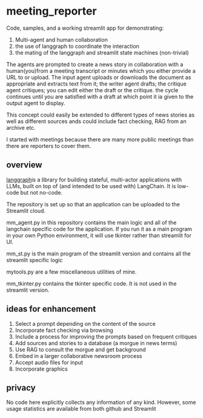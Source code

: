 # meeting_reporter

Code, samples, and a working streamlit app for demonstrating:

1. Multi-agent and human collaboration
2. the use of langgraph to coordinate the interaction
3. the mating of the langgraph and streamlit state machines (non-trivial)

The agents are prompted to create a news story in collaboration with a human(you)from a meeting transcript or minutes which you either provide a URL to or upload. The input agent uploads or downloads the document as appropriate and extracts text from it; the writer agent drafts; the critique agent critiques; you can edit either the draft or the critique. the cycle continues until you are satisfied with a draft at which point it ia given to the output agent to display.

This concept could easily be extended to different types of news stories as well as different sources ands could include fact checking, RAG from an archive etc.

I started with meetings because there are many more public meetings than there are reporters to cover them.

## overview

[langgraph](https://github.com/langchain-ai/langgraph)is a library for building stateful, multi-actor applications with LLMs, built on top of (and intended to be used with) LangChain. It is low-code but not no-code.

The repository is set up so that an application can be uploaded to the Streamlit cloud.

mm_agent.py in this repository contains the main logic and all of the langchain specific code for the application. If you run it as a main program in your own Python environment, it will use tkinter rather than streamlit for UI.

mm_st.py is the main program of the streamlit version and contains all the streamlit specific logic

mytools.py are a few miscellaneous utilities of mine.

mm_tkinter.py contains  the tkinter specific code. It is not used in the streamlit version.

## ideas for enhancement

1. Select a prompt depending on the content of the source
2. Incorporate fact checking via browsing
3. Include a process for improving the prompts based on frequent critiques
4. Add sources and stories to a database (a morgue in news terms)
5. Use RAG to consult the morgue and get background
6. Embed in a larger collaborative newsroom process
7. Accept audio files for input
8. Incorporate graphics

## privacy

No code here explicitly collects any information of any kind. However, some usage statistics are available from both github and Streamlit
